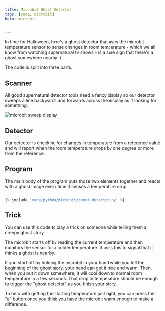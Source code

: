 ```yaml
---
title: Microbit Ghost Detector
tags: [code, microbit]
hero: microbit


---
```


In time for Halloween, here's a ghost detector that uses the microbit temperature sensor to sense
changes in room temperature - which we all know from watching supernatural tv shows - is a sure sign that
there's a ghost somewhere nearby :)

The code is split into three parts.

## Scanner

All good supernatural detector tools need a fancy display so our detector sweeps a line backwards and forwards
across the display as if looking for something.

![microbit sweep display](/assets/img/posts/ghost-detector/sweep-detector.gif)

## Detector

Our detector is checking for changes in temperature from a reference value and will report when the room temperature
drops by one degree or more from the reference.

## Program

The main body of the program puts those two elements together and reacts with a ghost image every time it senses
a temperature drop.

```python

{% include 'code/python/microbit/ghost-detector.py' %}

```

## Trick

You can use this code to play a trick on someone while telling them a creepy ghost story.

The microbit starts off by reading the current temperature and then monitors the sensor
for a colder temperature. It uses this to signal that it thinks a ghost is nearby.

If you start off by holding the microbit in your hand while you tell the beginning of the ghost story,
your hand can get it nice and warm. Then, when you put it down somewhere, it will cool down to normal
room temperature in a few seconds. That drop in temperature should be enough to trigger the "ghost
detector" as you finish your story.

To help with getting the starting temperature just right, you can press the "a" button once you think you have
the microbit warm enough to make a difference.
